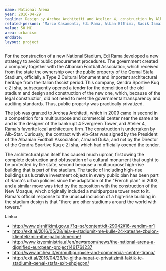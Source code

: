 ```yaml
---
name: National Arena
year: 2016-04-29
tagline: Design by Archea Architetti and Atelier 4, construction by Alb-Star shpk
related-persons: "Marco Casamonti, Edi Rama, Alban Efthimi, Sadik Ismailaj, Armand Duka"
value: 50 M€
area: urbanism
enddate:
layout: project
---
```

For the construction of a new National Stadium, Edi Rama developed a new strategy to avoid public procurement procedures. The government created a company together with the Albanian Football Association, which received from the state the ownership over the public property of the Qemal Stafa Stadium, officially a Type 2 Cultural Monument and important architectural heritage from the Italian fascist period. This company, Qendra Sportive Kuq e Zi sha, subsequently opened a tender for the demolition of the old stadium and design and construction of the new one, which, because of the legal construction, did not need to meet the governmental transparency and auditing standards. Thus, public property was practically privatized.

The job was granted to Archea Architetti, which in 2009 came in second in a competition for a multipurpose and commercial center near the same site and is the designer of the bankrupt 4 Evergreen Tower, and Atelier 4, Rama's favorite local architecture firm. The construction is undertaken by Alb-Star. Curiously, the contract with Alb-Star was signed by the President of the Albanian Football Association, Armand Duka, and not by the Director of the Qendra Sportive Kuq e Zi sha, which had officially opened the tender.

The architectural plan itself has caused much uproar, first owing the complete destruction and obfuscation of a cultural monument that ought to be protected by the state, second because a multipurpose high-rise building that is part of the stadium. The tactic of including high-rise buildings as lucrative investment objects in every public plan has been part of Rama's urban policies since the adaptation of the "French plan" in 2003, and a similar move was tried by the opposition with the construction of the New Mosque, which originally included a multipurpose tower next to it. Rama's official response to the unusual inclusion of a high-rise building in the stadium design is that "there are other stadiums around the world with towers."



Links:
* <http://www.planifikimi.gov.al/?q=sq/content/dt-29042016-vendim-nr1>
* <http://exit.al/2016/05/28/leja-e-stadiumit-me-kulle-24-kateshe-zbulon-klientelizmin-dhe-paligjshmerine/>
* <http://www.kryeministria.al/en/newsroom/news/the-national-arena-a-dignified-european-project1461768237>
* <http://www.archea.it/en/multipurpose-and-commercial-centre-tirana/>
* <http://exit.al/2016/04/26/te-gjitha-hapat-e-privatizimit-faktik-te-stadiumit-qemal-stafa-exit-shpjegon/>
